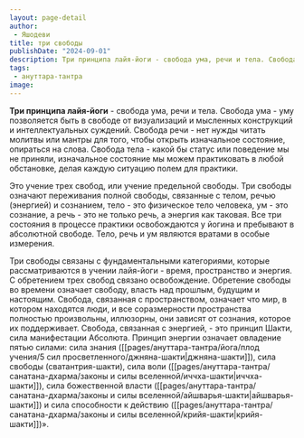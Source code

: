 ```yaml
---
layout: page-detail
author:
 - Яшодеви
title: три свободы
publishDate: "2024-09-01"
description: Три принципа лайя-йоги - свобода ума, речи и тела. Свобода ума - уму позволяется быть в свободе от визуализаций и мысленных конструкций и интеллектуальных суждений. Свобода речи - нет нужды читать молитвы или мантры для того, чтобы открыть изначальное состояние, опираться на слова. Свобода тела - какой бы статус или поведение мы не приняли, изначальное состояние мы можем практиковать в любой обстановке, делая каждую ситуацию полем для практики.
tags:
 - ануттара-тантра
image: 
---
```

**Три принципа лайя-йоги** - свобода ума, речи и тела. Свобода ума - уму позволяется быть в свободе от визуализаций и мысленных конструкций и интеллектуальных суждений. Свобода речи - нет нужды читать молитвы или мантры для того, чтобы открыть изначальное состояние, опираться на слова. Свобода тела - какой бы статус или поведение мы не приняли, изначальное состояние мы можем практиковать в любой обстановке, делая каждую ситуацию полем для практики.

Это учение трех свобод, или учение предельной свободы. Три свободы означают переживания полной свободы, связанные с телом, речью (энергией) и сознанием, тело - это физическое тело человека, ум - это сознание, а речь - это не только речь, а энергия как таковая. Все три состояния в процессе практики освобождаются у йогина и пребывают в абсолютной свободе. Тело, речь и ум являются вратами в особые измерения. 

 Три свободы связаны с фундаментальными категориями, которые рассматриваются в учении лайя-йоги - время, пространство и энергия. С обретением трех свобод связано освобождение. Обретение свободы во времени означает свободу, власть над прошлым, будущим и настоящим. Свобода, связанная с пространством, означает что мир, в котором находятся люди, и все соразмерности пространства полностью произвольны, иллюзорны, они зависят от сознания, которое их поддерживает. Свобода, связанная с энергией, - это принцип Шакти, сила манифестации Абсолюта. Принцип энергии означает овладение пятью силами: сила знания ([[pages/ануттара-тантра/йога/плод учения/5 сил просветленного/джняна-шакти|джняна-шакти]]), сила свободы (сватантрия-шакти), сила воли ([[pages/ануттара-тантра/санатана-дхарма/законы и силы вселенной/иччха-шакти|иччха-шакти]]), сила божественной власти ([[pages/ануттара-тантра/санатана-дхарма/законы и силы вселенной/айшварья-шакти|айшварья-шакти]]) и сила способности к действию ([[pages/ануттара-тантра/санатана-дхарма/законы и силы вселенной/крийя-шакти|крийя-шакти]])».

